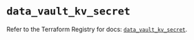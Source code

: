 # `data_vault_kv_secret`

Refer to the Terraform Registry for docs: [`data_vault_kv_secret`](https://registry.terraform.io/providers/hashicorp/vault/3.23.0/docs/data-sources/kv_secret).
